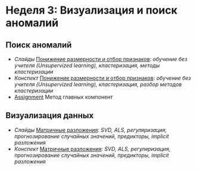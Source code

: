# Неделя 3: Визуализация и поиск аномалий
## Поиск аномалий
 * _Слайды_ [Понижение размерности и отбор признаков](week_2/materials/2.1.Ponizhenie_razmernosti_i_otbor_priznakov_Slides.pdf): _обучение без учителя (Unsupervized learning), кластеризация, методы кластеризации_
 * _Конспект_ [Понижение размерности и отбор признаков](week_2/materials/2.1.Ponizhenie_razmernosti_i_otbor_priznakov.pdf): _обучение без учителя (Unsupervized learning), кластеризация, разбор методов кластеризации_
 * [Assignment](week_2/assignment/PCA.ipynb) Метод главных компонент
 
## Визуализация данных
 * _Слайды_ [Матричные разложения](week_2/materials/2.2.Matrichnyye_razlozheniya_Slides.pdf): _SVD, ALS, регуляризация, прогнозирование случайных значений, предикторы, implicit разложения_
 * _Конспект_ [Матричные разложения](week_2/materials/2.2.Matrichnyye_razlozheniya.pdf): _SVD, ALS, регуляризация, прогнозирование случайных значений, предикторы, implicit разложения_
